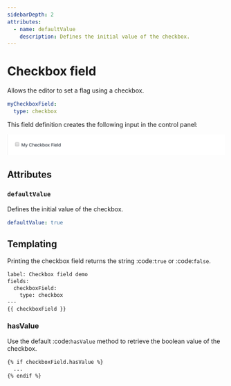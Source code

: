 ```yaml
---
sidebarDepth: 2
attributes:
  - name: defaultValue
    description: Defines the initial value of the checkbox.
---
```


# Checkbox field

Allows the editor to set a flag using a checkbox.

```yaml
myCheckboxField:
  type: checkbox
```

This field definition creates the following input in the control panel:

![A chceckbox field in the control panel](./images/checkbox-field-01.png)

## Attributes

<tcf-field-attribs :attributes="$page.frontmatter.attributes" />

### `defaultValue`

Defines the initial value of the checkbox.

```yaml
defaultValue: true
```

## Templating

Printing the checkbox field returns the string :code:`true` or :code:`false`.

```twig
label: Checkbox field demo
fields:
  checkboxField:
    type: checkbox
---
{{ checkboxField }}
```

### hasValue

Use the default :code:`hasValue` method to retrieve the boolean value
of the checkbox.

```twig
{% if checkboxField.hasValue %}
  ...
{% endif %}
```
